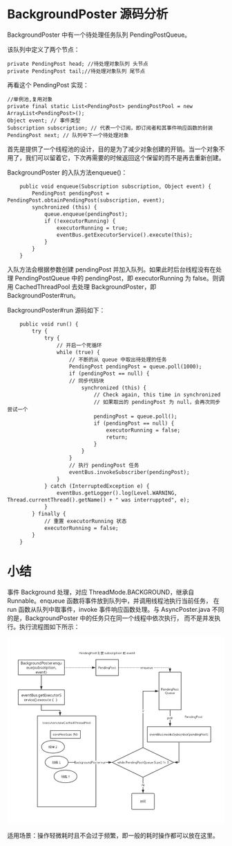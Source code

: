 # BackgroundPoster 源码分析

BackgroundPoster 中有一个待处理任务队列 PendingPostQueue。

该队列中定义了两个节点：

```
private PendingPost head; //待处理对象队列 头节点
private PendingPost tail;//待处理对象队列 尾节点
```

再看这个 PendingPost 实现：

```
//单例池,复用对象
private final static List<PendingPost> pendingPostPool = new ArrayList<PendingPost>();
Object event; // 事件类型
Subscription subscription; // 代表一个订阅，即订阅者和其事件响应函数的封装
PendingPost next; // 队列中下一个待处理对象
```

首先是提供了一个线程池的设计，目的是为了减少对象创建的开销。当一个对象不用了，我们可以留着它，下次再需要的时候返回这个保留的而不是再去重新创建。

BackgroundPoster 的入队方法enqueue()：

```
    public void enqueue(Subscription subscription, Object event) {
        PendingPost pendingPost = PendingPost.obtainPendingPost(subscription, event);
        synchronized (this) {
            queue.enqueue(pendingPost);
            if (!executorRunning) {
                executorRunning = true;
                eventBus.getExecutorService().execute(this);
            }
        }
    }
```

入队方法会根据参数创建  pendingPost 并加入队列。如果此时后台线程没有在处理 PendingPostQueue 中的 pendingPost，即 executorRunning 为 false。则调用 CachedThreadPool 去处理 BackgroundPoster，即 BackgroundPoster#run。

BackgroundPoster#run 源码如下：

```
    public void run() {
        try {
            try {
                // 开启一个死循环
                while (true) {
                    // 不断的从 queue 中取出待处理的任务
                    PendingPost pendingPost = queue.poll(1000);
                    if (pendingPost == null) {
                    // 同步代码块
                        synchronized (this) {
                            // Check again, this time in synchronized
                            // 如果取出的 pendingPost 为 null，会再次同步尝试一个
                            pendingPost = queue.poll();
                            if (pendingPost == null) {
                                executorRunning = false;
                                return;
                            }
                        }
                    }
                    // 执行 pendingPost 任务
                    eventBus.invokeSubscriber(pendingPost);
                }
            } catch (InterruptedException e) {
                eventBus.getLogger().log(Level.WARNING, Thread.currentThread().getName() + " was interruppted", e);
            }
        } finally {
            // 重置 executorRunning 状态
            executorRunning = false;
        }
    }
```

# 小结

事件 Background 处理，对应 ThreadMode.BACKGROUND，继承自 Runnable。enqueue 函数将事件放到队列中，并调用线程池执行当前任务，
在 run 函数从队列中取事件，invoke 事件响应函数处理。与 AsyncPoster.java 不同的是，BackgroundPoster 中的任务只在同一个线程中依次执行，
而不是并发执行。执行流程图如下所示：

![BackgroundPoster](https://github.com/xianfeng92/Awsome-Android/blob/master/images/BackgroundPoster.png)

适用场景：操作轻微耗时且不会过于频繁，即一般的耗时操作都可以放在这里。
